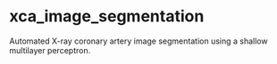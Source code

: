 # xca_image_segmentation
Automated X-ray coronary artery image segmentation using a shallow multilayer perceptron.
